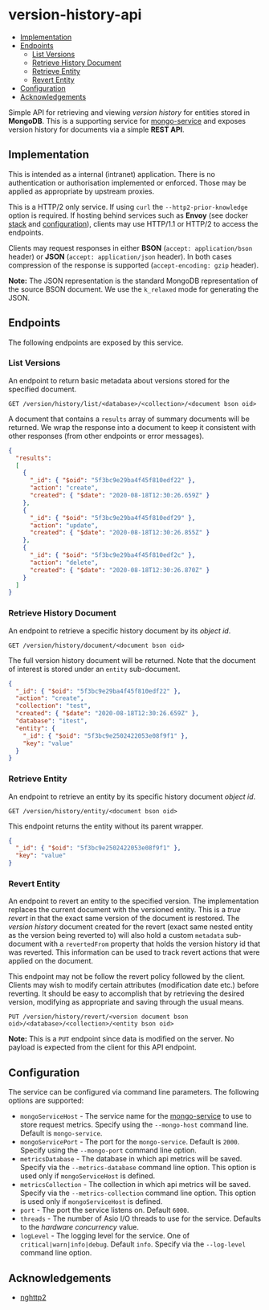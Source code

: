 # version-history-api

* [Implementation](#implementation)
* [Endpoints](#endpoints)
    * [List Versions](#list-versions)
    * [Retrieve History Document](#retrieve-history-document)
    * [Retrieve Entity](#retrieve-entity)
    * [Revert Entity](#revert-entity)
* [Configuration](#configuration)
* [Acknowledgements](#acknowledgements)

Simple API for retrieving and viewing *version history* for entities stored
in **MongoDB**.  This is a supporting service for [mongo-service](https://github.com/sptrakesh/mongo-service) 
and exposes version history for documents via a simple **REST API**.

## Implementation
This is intended as a internal (intranet) application.  There is no authentication
or authorisation implemented or enforced.  Those may be applied as appropriate
by upstream proxies.

This is a HTTP/2 only service.  If using `curl` the `--http2-prior-knowledge`
option is required.  If hosting behind services such as **Envoy**
(see docker [stack](docker/stack.yml) and [configuration](docker/envoy.yml)),
clients may use HTTP/1.1 or HTTP/2 to access the endpoints.

Clients may request responses in either **BSON** (`accept: application/bson` header)
or **JSON** (`accept: application/json` header).  In both cases compression
of the response is supported (`accept-encoding: gzip` header).

**Note:** The JSON representation is the standard MongoDB representation of the
source BSON document.  We use the `k_relaxed` mode for generating the JSON.

## Endpoints
The following endpoints are exposed by this service.

### List Versions
An endpoint to return basic metadata about versions stored for the specified
document.

```shell script
GET /version/history/list/<database>/<collection>/<document bson oid>
```

A document that contains a `results` array of summary documents will be returned.
We wrap the response into a document to keep it consistent with other responses
(from other endpoints or error messages).

```json
{
  "results":
  [
    {
      "_id": { "$oid": "5f3bc9e29ba4f45f810edf22" },
      "action": "create",
      "created": { "$date": "2020-08-18T12:30:26.659Z" }
    },
    {
      "_id": { "$oid": "5f3bc9e29ba4f45f810edf29" },
      "action": "update",
      "created": { "$date": "2020-08-18T12:30:26.855Z" }
    },
    {
      "_id": { "$oid": "5f3bc9e29ba4f45f810edf2c" },
      "action": "delete",
      "created": { "$date": "2020-08-18T12:30:26.870Z" }
    }
  ]
}
```

### Retrieve History Document
An endpoint to retrieve a specific history document by its *object id*.

```shell script
GET /version/history/document/<document bson oid>
```

The full version history document will be returned.  Note that the document of
interest is stored under an `entity` sub-document.

```json
{
  "_id": { "$oid": "5f3bc9e29ba4f45f810edf22" },
  "action": "create",
  "collection": "test",
  "created": { "$date": "2020-08-18T12:30:26.659Z" },
  "database": "itest",
  "entity": {
    "_id": { "$oid": "5f3bc9e2502422053e08f9f1" },
    "key": "value"
  }
}
```

### Retrieve Entity
An endpoint to retrieve an entity by its specific history document *object id*.

```shell script
GET /version/history/entity/<document bson oid>
```

This endpoint returns the entity without its parent wrapper.

```json
{
  "_id": { "$oid": "5f3bc9e2502422053e08f9f1" },
  "key": "value"
}
```

### Revert Entity
An endpoint to revert an entity to the specified version. The implementation
replaces the current document with the versioned entity.
This is a *true revert* in that the exact same version of the document is restored.
The *version history* document created for the revert (exact same nested entity
as the version being reverted to) will also hold a custom `metadata` sub-document
with a `revertedFrom` property that holds the version history id that was reverted.
This information can be used to track revert actions that were applied on the document.

This endpoint may not be follow the revert policy followed by the client.
Clients may wish to modify certain attributes (modification date etc.) before
reverting.  It should be easy to accomplish that by retrieving the desired
version, modifying as appropriate and saving through the usual means.

```shell script
PUT /version/history/revert/<version document bson oid>/<database>/<collection>/<entity bson oid>
```

**Note:** This is a `PUT` endpoint since data is modified on the server.  No
payload is expected from the client for this API endpoint.

## Configuration
The service can be configured via command line parameters.  The following options
are supported:
* `mongoServiceHost` - The service name for the [mongo-service](https://github.com/sptrakesh/mongo-service)
to use to store request metrics. Specify using the `--mongo-host` command line.
Default is `mongo-service`.
* `mongoServicePort` - The port for the `mongo-service`.  Default is `2000`.
Specify using the `--mongo-port` command line option.
* `metricsDatabase` - The database in which api metrics will be saved.  Specify
via the `--metrics-database` command line option.  This option is used only if
`mongoServiceHost` is defined.
* `metricsCollection` - The collection in which api metrics will be saved.  Specify
via the `--metrics-collection` command line option.  This option is used only if
`mongoServiceHost` is defined.
* `port` - The port the service listens on.  Default `6000`.
* `threads` - The number of Asio I/O threads to use for the service.  Defaults
to the *hardware concurrency* value.
* `logLevel` - The logging level for the service.  One of `critical|warn|info|debug`.
Default `info`.  Specify via the `--log-level` command line option.

## Acknowledgements
* [nghttp2](https://github.com/nghttp2/nghttp2)